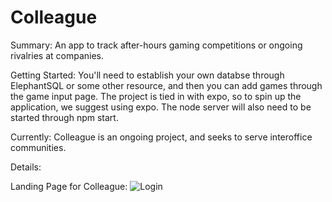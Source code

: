 # Colleague
 

Summary: 
    An app to track after-hours gaming competitions or ongoing rivalries at companies.

Getting Started:
    You'll need to establish your own databse through ElephantSQL or some other resource, and then you can add games through the game input page. The project is tied in with expo, so to spin up the application, we suggest using expo. The node server will also need to be started through npm start. 

Currently:
    Colleague is an ongoing project, and seeks to serve interoffice communities. 

Details: 

Landing Page for Colleague:
![Login](/readmeimages/IMG_0899.png)



